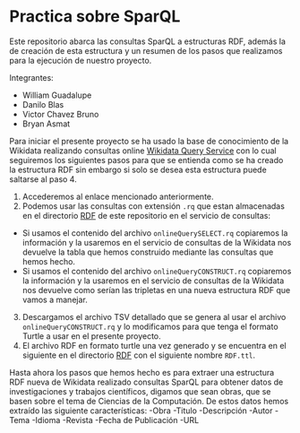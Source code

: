 # Practica sobre SparQL
Este repositorio abarca las consultas SparQL a estructuras RDF, además la de creación de esta estructura y un resumen de los pasos que realizamos para la ejecución de nuestro proyecto.

Integrantes: 

- William Guadalupe 
- Danilo Blas
- Victor Chavez Bruno
- Bryan Asmat 

Para iniciar el presente proyecto se ha usado la base de conocimiento de la Wikidata realizando consultas online [Wikidata Query Service](https://query.wikidata.org/) con lo cual seguiremos los siguientes pasos para que se entienda como se ha creado la estructura RDF sin embargo si solo se desea esta estructura puede saltarse al paso 4.

1. Accederemos al enlace mencionado anteriormente.
2. Podemos usar las consultas con extensión `.rq` que estan almacenadas en el directorio [RDF](https://github.com/wguadalupeq/practicaSparQL/tree/main/RDF) de este repositorio en el servicio de consultas:
  - Si usamos el contenido del archivo `onlineQuerySELECT.rq` copiaremos la información y la usaremos en el servicio de consultas de la Wikidata nos devuelve la tabla que hemos construido mediante las consultas que hemos hecho.
  - Si usamos el contenido del archivo `onlineQueryCONSTRUCT.rq` copiaremos la información y la usaremos en el servicio de consultas de la Wikidata nos devuelve como serían las tripletas en una nueva estructura RDF que vamos a manejar.
3. Descargamos el archivo TSV detallado que se genera al usar el archivo `onlineQueryCONSTRUCT.rq` y lo modificamos para que tenga el formato Turtle a usar en el presente proyecto.
4. El archivo RDF en formato turtle una vez generado y se encuentra en el siguiente en el directorio [RDF](https://github.com/wguadalupeq/practicaSparQL/tree/main/RDF) con el siguiente nombre `RDF.ttl`.

Hasta ahora los pasos que hemos hecho es para extraer una estructura RDF nueva de Wikidata realizado consultas SparQL para obtener datos de investigaciones y trabajos científicos, digamos que sean obras, que se basen sobre el tema de Ciencias de la Computación. De estos datos hemos extraído las siguiente características:
-Obra
-Titulo
-Descripción
-Autor
-Tema
-Idioma
-Revista
-Fecha de Publicación
-URL
